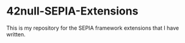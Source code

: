 # 42null-SEPIA-Extensions
This is my repository for the SEPIA framework extensions that I have written.

